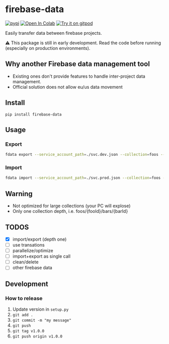 # firebase-data
[![pypi](https://img.shields.io/pypi/v/firebase-data.svg)](https://pypi.python.org/pypi/firebase-data)
[![Open In Colab](https://colab.research.google.com/assets/colab-badge.svg)](https://colab.research.google.com/github/louis030195/firebase-data/blob/master/notebook/firebase_data_getting_started.ipynb)
[![Try it on gitpod](https://img.shields.io/badge/try-on%20gitpod-brightgreen.svg)](https://gitpod.io/#https://github.com/louis030195/firebase-data)

Easily transfer data between firebase projects.

⚠️ This package is still in early development. Read the code before running (especially on production environments).

## Why another Firebase data management tool

- Existing ones don't provide features to handle inter-project data management.
- Official solution does not allow eu/us data movement

## Install

`pip install firebase-data`

## Usage

### Export

```bash
fdata export --service_account_path=./svc.dev.json --collection=foos --output_path=./data
```

### Import

```bash
fdata import --service_account_path=./svc.prod.json --collection=foos --input_path=./data
```

## Warning

- Not optimized for large collections (your PC will explose)
- Only one collection depth, i.e. foos/{fooId}/bars/{barId}


## TODOS

- [x] import/export (depth one)
- [ ] use transations
- [ ] parallelize/optimize
- [ ] import+export as single call
- [ ] clean/delete
- [ ] other firebase data

## Development

### How to release

1. Update version in `setup.py`
2. `git add .`
3. `git commit -m "my message"`
4. `git push`
5. `git tag v1.0.0`
6. `git push origin v1.0.0`
